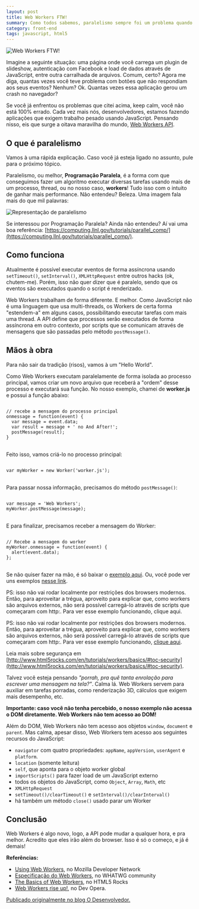 ```yaml
---
layout: post
title: Web Workers FTW!
summary: Como todos sabemos, paralelismo sempre foi um problema quando estamos falando de JavaScript. Porém, com a Web Workers API a situação muda. Vamos conhecer essa oitava maravilha do mundo!
category: front-end
tags: javascript, html5
---
```

![Web Workers FTW!](http://andafter.org/media/images/posts/thumbs/770x300/webworkers_770x300.jpg)

Imagine a seguinte situação: uma página onde você carrega um plugin de slideshow, autenticação com Facebook e load de dados através de JavaScript, entre outra carralhada de arquivos. Comum, certo? Agora me diga, quantas vezes você teve problema com botões que não respondiam aos seus eventos? Nenhum? Ok. Quantas vezes essa aplicação gerou um crash no navegador?

Se você já enfrentou os problemas que citei acima, keep calm, você não está 100% errado. Cada vez mais nós, desenvolvedores, estamos fazendo aplicações que exigem trabalho pesado usando JavaScript. Pensando nisso, eis que surge a oitava maravilha do mundo, [Web Workers API](http://www.w3.org/TR/workers/).

## O que é paralelismo

Vamos à uma rápida explicação. Caso você já esteja ligado no assunto, pule para o próximo tópico.

Paralelismo, ou melhor, **Programação Paralela**, é a forma com que conseguimos fazer um algoritmo executar diversas tarefas usando mais de um processo, thread, ou no nosso caso, **workers**! Tudo isso com o intuito de ganhar mais performance. Não entendeu? Beleza. Uma imagem fala mais do que mil palavras:

![Representação de paralelismo](http://andafter.org/media/users/1740/web-workers-explained.jpg)

Se interessou por Programação Paralela? Ainda não entendeu? Aí vai uma boa referência: [https://computing.llnl.gov/tutorials/parallel_comp/](https://computing.llnl.gov/tutorials/parallel_comp/).

## Como funciona

Atualmente é possível executar eventos de forma assíncrona usando `setTimeout()`, `setInterval()`, `XMLHttpRequest` entre outros hacks (ok, chutem-me). Porém, isso não quer dizer que é paralelo, sendo que os eventos são executados quando o script é renderizado.

Web Workers trabalham de forma diferente. E melhor. Como JavaScript não é uma linguagem que usa multi-threads, os Workers de certa forma "estendem-a" em alguns casos, possibilitando executar tarefas com mais uma thread. A API define que processos serão executados de forma assíncrona em outro contexto, por scripts que se comunicam através de mensagens que são passadas pelo método `postMessage()`.

## Mãos à obra

Para não sair da tradição (risos), vamos à um "Hello World".

Como Web Workers executam paralelamente de forma isolada ao processo principal, vamos criar um novo arquivo que receberá a "ordem" desse processo e executará sua função. No nosso exemplo, chamei de **worker.js** e possui a função abaixo:

<pre>
<code class="language-javascript">
// recebe a mensagem do processo principal
onmessage = function(event) {
  var message = event.data;
  var result = message + ' no And After!';
  postMessage(result);
}
</code>
</pre>

Feito isso, vamos criá-lo no processo principal:

<pre>
<code class="language-javascript">
var myWorker = new Worker('worker.js');
</code>
</pre>

Para passar nossa informação, precisamos do método `postMessage()`:

<pre>
<code class="language-javascript">
var message = 'Web Workers';
myWorker.postMessage(message);
</code>
</pre>

E para finalizar, precisamos receber a mensagem do Worker:

<pre>
<code class="language-javascript">
// Recebe a mensagem do worker
myWorker.onmessage = function(event) {
  alert(event.data);
};
</code>
</pre>

Se não quiser fazer na mão, é só baixar o [exemplo aqui](http://www.euescuto.com.br/worker-and-after.zip). Ou, você pode ver uns exemplos [nesse link](http://www.html5rocks.com/en/tutorials/workers/basics/#toc-gettingstarted).

PS: isso não vai rodar localmente por restrições dos browsers modernos. Então, para aproveitar a trégua, aproveito para explicar que, como workers são arquivos externos, não será possível carregá-lo através de scripts que começaram com http:. Para ver esse exemplo funcionando, clique aqui.

PS: isso não vai rodar localmente por restrições dos browsers modernos. Então, para aproveitar a trégua, aproveito para explicar que, como workers são arquivos externos, não será possível carregá-lo através de scripts que começaram com http:. Para ver esse exemplo funcionando, [clique aqui](http://www.euescuto.com.br/worker-and-after/worker-andafter.html).

Leia mais sobre segurança em [http://www.html5rocks.com/en/tutorials/workers/basics/#toc-security](http://www.html5rocks.com/en/tutorials/workers/basics/#toc-security).

Talvez você esteja pensando *"porrah, pra quê tanta enrolação para escrever uma mensagem na tela?"*. Calma lá. Web Workers servem para auxiliar em tarefas porradas, como renderização 3D, cálculos que exigem mais desempenho, etc.

**Importante: caso você não tenha percebido, o nosso exemplo não acessa o DOM diretamente. Web Workers não tem acesso ao DOM!**

Além do DOM, Web Workers não tem acesso aos objetos `window`, `document` e `parent`. Mas calma, apesar disso, Web Workers tem acesso aos seguintes recursos do JavaScript:

- `navigator` com quatro propriedades: `appName`, `appVersion`, `userAgent` e `platform`.
- `location` (somente leitura)
- `self`, que aponta para o objeto worker global
- `importScripts()` para fazer load de um JavaScript externo
- todos os objetos do JavaScript, como `Object`, `Array`, `Math`, etc
- `XMLHttpRequest`
- `setTimeout()/clearTimeout()` e `setInterval()/clearInterval()`
- há também um método `close()` usado parar um Worker

## Conclusão

Web Workers é algo novo, logo, a API pode mudar a qualquer hora, e pra melhor. Acredito que eles irão além do browser. Isso é só o começo, e já é demais!

**Referências:**

- [Using Web Workers](https://developer.mozilla.org/en-US/docs/Web/Guide/Performance/Using_web_workers), no Mozilla Developer Network
- [Especificação do Web Workers](http://www.whatwg.org/specs/web-apps/current-work/multipage/workers.html), no WHATWG community
- [The Basics of Web Workers](http://www.html5rocks.com/en/tutorials/workers/basics/), no HTML5 Rocks
- [Web Workers rise up!](https://dev.opera.com/articles/web-workers-rise-up/), no Dev Opera.


[Publicado originalmente no blog O Desenvolvedor.](http://odesenvolvedor.andafter.org/publicacoes/web-workers-ftw.html)
